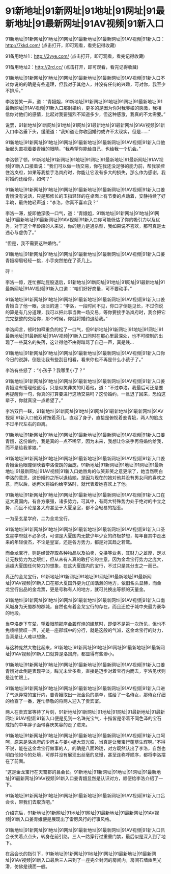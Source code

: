 # 91新地址|91新网址|91地址|91网址|91最新地址|91最新网址|91AV视频|91新入口

91新地址|91新网址|91地址|91网址|91最新地址|91最新网址|91AV视频|91新入口：http://7kkd.com/ (点击打开，即可观看，看完记得收藏)

91备用地址1：http://2yye.com/ (点击打开，即可观看，看完记得收藏)

91备用地址2：http://2rd.cc/ (点击打开，即可观看，看完记得收藏)


91新地址|91新网址|91地址|91网址|91最新地址|91最新网址|91AV视频|91新入口不过你说的的确是有些道理，但我对于其他人，并没有任何的兴趣，可对你，我至少不排斥。”

李洛苦笑一声，道：“青娥姐，91新地址|91新网址|91地址|91网址|91最新地址|91最新网址|91AV视频|91新入口那封婚约，更多的是因为你对我爹娘的感激，我相信你对他们的感情，比起对我要强烈不知道多少，但这种感激，我真的不太需要。”

说罢，91新地址|91新网址|91地址|91网址|91最新地址|91最新网址|91AV视频|91新入口李洛垂下头，缓缓道：“我知道让你收回婚约或许不太现实，但是……”

91新地址|91新网址|91地址|91网址|91最新地址|91最新网址|91AV视频|91新入口他抬起头直视着姜青娥的眼睛，“我希望你能给自己，也给我一个机会。”

李洛顿了顿，91新地址|91新网址|91地址|91网址|91最新地址|91最新网址|91AV视频|91新入口接着说：“我们可以做一场交易，你在我还没足够的能力前，帮我掌控住洛岚府，如果等我接手洛岚府时，你能让它没有多大的损失，那么作为感谢，我将婚约还给你，如何？”

91新地址|91新网址|91地址|91网址|91最新地址|91最新网址|91AV视频|91新入口姜青娥没有说话，只是那修长的玉指轻轻的在桌面上有节奏的点动着，安静持续了好半晌，最终她轻声道：“李洛，你真不喜欢我？”

李洛一滞，旋即他深吸一口气，道：“青娥姐，91新地址|91新网址|91地址|91网址|91最新地址|91最新网址|91AV视频|91新入口你可能低估了你的吸引力以及优秀，对于这个年龄段的人来说，你的魅力是通杀型，我如果说不喜欢，那可真是太违心与虚伪了。”

“但是，我不需要这种婚约。”

91新地址|91新网址|91地址|91网址|91最新地址|91最新网址|91AV视频|91新入口姜青娥柳眉轻轻一挑，小手突然拍在了茶几上。

砰！

李洛一惊，连忙挪动屁股退后，91新地址|91新网址|91地址|91网址|91最新地址|91最新网址|91AV视频|91新入口道：“咱们好好商量，可不要动手。”

91新地址|91新网址|91地址|91网址|91最新地址|91最新网址|91AV视频|91新入口姜青娥白了他一眼，淡淡的道：“李洛，一段时间不见，你口才倒是见长，不过你说的算是有几分道理，我可以把此事当做一场交易，等你要接手洛岚府时，我会把它完完整整的交给你，那个时候，你就将婚约退给我。”

李洛闻言，顿时如释重负的松了一口气，但91新地址|91新网址|91地址|91网址|91最新地址|91最新网址|91AV视频|91新入口同时在那心里最深处，也不可控制的出现了一些莫名的失落，这让得他不由得暗骂了自己一声，真是贱...

91新地址|91新网址|91地址|91网址|91最新地址|91最新网址|91AV视频|91新入口你今日的说辞，倒是让我有些刮目相看，看来你也不再是什么小孩子了。”

李洛有些怒了：“小孩子？我哪里小了？”

91新地址|91新网址|91地址|91网址|91最新地址|91最新网址|91AV视频|91新入口姜青娥没有搭理他这话，只是似笑非笑的盯着他，道：“不过李洛，我最后可还是要再提醒你一句，你真的打算要进行这场交易吗？这份婚约，一旦退了回来，恐怕这辈子，你就真没一点希望了。”

李洛双目一眯，91新地址|91新网址|91地址|91网址|91最新地址|91最新网址|91AV视频|91新入口他双臂按着茶几，直起了身子，直接是俯视着姜青娥，两人的脸庞不过半尺左右的距离。

91新地址|91新网址|91地址|91网址|91最新地址|91最新网址|91AV视频|91新入口姜青娥，这份婚约，我是真的一点不稀罕，因为未来，我想让你亲手再将婚约给我，而不是给我爹娘。”

91新地址|91新网址|91地址|91网址|91最新地址|91最新网址|91AV视频|91新入口姜青娥金色眼瞳倒映着李洛俊朗的面庞，91新地址|91新网址|91地址|91网址|91最新地址|91最新网址|91AV视频|91新入口她唇角的似笑非笑之意更浓了，她当然明白李洛的意思，这份婚约之所以退给她，是因为现在的她对他并没有男女间的喜欢之意，而以后，她再次将婚约给李洛时，就代表着她喜欢上了他。

91新地址|91新网址|91地址|91网址|91最新地址|91最新网址|91AV视频|91新入口在这大夏国内，有各方豪强，诸多势力，可其中，有两大特殊势力处于绝对的中立之势，而且不论是各大府甚至于大夏皇室，都不会轻易的招惹。

一为圣玄星学府，二为金龙宝行。

91新地址|91新网址|91地址|91网址|91最新地址|91最新网址|91AV视频|91新入口圣玄星学府就不必多说，可谓是大夏国内无数少年少女的终极梦想，每年自其中走出来的年轻俊杰，不论是皇室，还是各方势力，都是对其趋之若鹜。

而金龙宝行，则是经营存取各种物品以及拍卖，兑换等业务，其财力之雄厚，足以让无数势力为之眼红，但从未有人真的敢打它的主意，因为金龙宝行势力之庞大，远超大夏国任何势力的想象，在这大夏国内的宝行，不过只是其分支之一而已。

真正的金龙宝行，91新地址|91新网址|91地址|91网址|91最新地址|91最新网址|91AV视频|91新入口在那大夏国外更为辽阔浩瀚的地方，依旧名头显赫，而金龙宝行出品的金龙票，更是号称有人的地方，就可兑换出等额的天量金。

91新地址|91新网址|91地址|91网址|91最新地址|91最新网址|91AV视频|91新入口南风城身为天蜀郡的郡城，自然也有着金龙宝行的存在，而且还位于城中央最为豪华的地段。

当李洛走下车辇，望着眼前那座金碧辉煌的建筑时，即便不是第一次所见，但也不免啧啧赞叹一声，光是一座郡城中的分行，就是这般的气派，这金龙宝行的财力，当真是让人难以想象。

与这种庞然大物比起来，91新地址|91新网址|91地址|91网址|91最新地址|91最新网址|91AV视频|91新入口就算是洛岚府，都显得有些渺小。

91新地址|91新网址|91地址|91网址|91最新地址|91最新网址|91AV视频|91新入口姜青娥对此倒是表现平淡，眸光未曾多看，直接是迈步对着宝行内而去，李洛见状则是连忙跟上。

91新地址|91新网址|91地址|91网址|91最新地址|91最新网址|91AV视频|91新入口进了气派异常的宝行内，姜青娥取出一张金色的票单，递给了一名侍女，那侍女仔细的检查了一番，连忙恭敬的将两人迎入了贵宾室。

两人在贵宾室等待了片刻，91新地址|91新网址|91地址|91网址|91最新地址|91最新网址|91AV视频|91新入口便是见到一名珠光宝气，十指皆是带着不同色泽的宝石戒指的中年胖子面带喜庆笑容的走了进来。

91新地址|91新网址|91地址|91网址|91最新地址|91最新网址|91AV视频|91新入口呵呵，原来是洛岚府的少府主与姜小姐大驾光临，当真是让我宝行蓬荜生辉啊。”不得不说，能在这金龙宝行做事的人，的确是八面玲珑，对方既然认出了李洛，自然也明白他如今的处境，可却并没有展现出丝毫的怠慢，甚至连称呼顺序，都将李洛摆在了前面。

“这是金龙宝行在天蜀郡的吕会长。91新地址|91新网址|91地址|91网址|91最新地址|91最新网址|91AV视频|91新入口姜青娥显然是认识对方，顺便给李洛介绍了一下。

91新地址|91新网址|91地址|91网址|91最新地址|91最新网址|91AV视频|91新入口吕会长，带我们去取货吧。”

介绍完后，91新地址|91新网址|91地址|91网址|91最新地址|91最新网址|91AV视频|91新入口姜青娥便是展现出了雷厉风行的行事风格。

91新地址|91新网址|91地址|91网址|91最新地址|91最新网址|91AV视频|91新入口吕会长笑着点点头，转身在前引路，三人一路穿行过重重门禁，最后似是深入到了地下。

在吕会长的指引下，91新地址|91新网址|91地址|91网址|91最新地址|91最新网址|91AV视频|91新入口最后三人来到了一座完全封闭的房间内，房间石墙幽黑光滑，仿佛是镜面一般。
